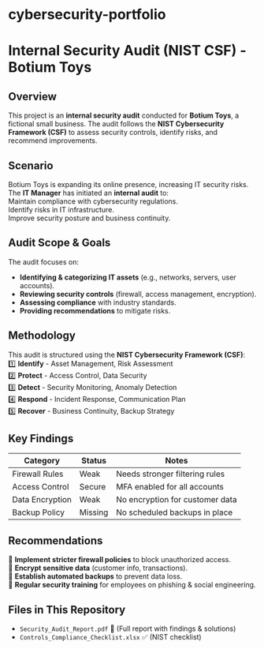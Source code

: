 # cybersecurity-portfolio
#  Internal Security Audit (NIST CSF) - Botium Toys  

##  Overview
This project is an **internal security audit** conducted for **Botium Toys**, a fictional small business. The audit follows the **NIST Cybersecurity Framework (CSF)** to assess security controls, identify risks, and recommend improvements.

##  Scenario  
Botium Toys is expanding its online presence, increasing IT security risks. The **IT Manager** has initiated an **internal audit** to:  
Maintain compliance with cybersecurity regulations.  
Identify risks in IT infrastructure.  
Improve security posture and business continuity.  

##  Audit Scope & Goals
The audit focuses on:  
-  **Identifying & categorizing IT assets** (e.g., networks, servers, user accounts).  
-  **Reviewing security controls** (firewall, access management, encryption).  
-  **Assessing compliance** with industry standards.  
-  **Providing recommendations** to mitigate risks.  

##  Methodology  
This audit is structured using the **NIST Cybersecurity Framework (CSF)**:  
1️⃣ **Identify** - Asset Management, Risk Assessment  
2️⃣ **Protect** - Access Control, Data Security  
3️⃣ **Detect** - Security Monitoring, Anomaly Detection  
4️⃣ **Respond** - Incident Response, Communication Plan  
5️⃣ **Recover** - Business Continuity, Backup Strategy  

##  Key Findings
| Category         | Status | Notes |
|-----------------|--------|----------------------------------|
| Firewall Rules  |  Weak | Needs stronger filtering rules |
| Access Control  |  Secure | MFA enabled for all accounts |
| Data Encryption |  Weak | No encryption for customer data |
| Backup Policy   |  Missing | No scheduled backups in place |

##  Recommendations
🔹 **Implement stricter firewall policies** to block unauthorized access.  
🔹 **Encrypt sensitive data** (customer info, transactions).  
🔹 **Establish automated backups** to prevent data loss.  
🔹 **Regular security training** for employees on phishing & social engineering.  

##  Files in This Repository
- `Security_Audit_Report.pdf` 📄 (Full report with findings & solutions)  
- `Controls_Compliance_Checklist.xlsx` ✅ (NIST checklist)  
